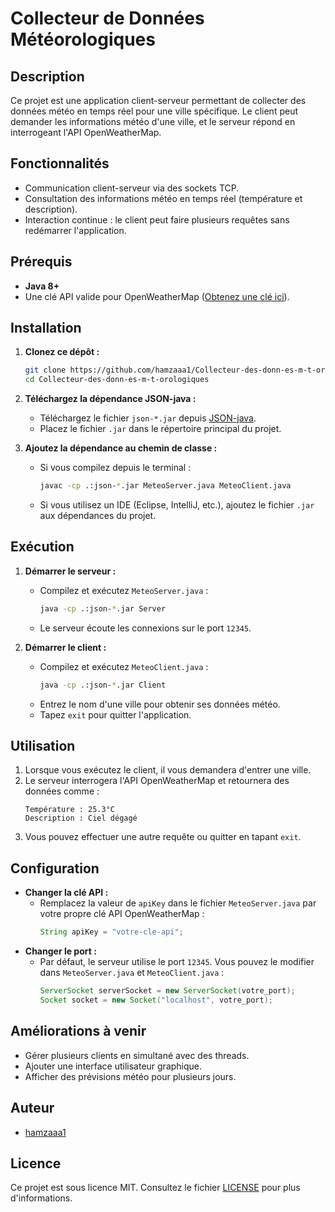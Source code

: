# Collecteur de Données Météorologiques

## Description

Ce projet est une application client-serveur permettant de collecter des données météo en temps réel pour une ville spécifique. Le client peut demander les informations météo d'une ville, et le serveur répond en interrogeant l'API OpenWeatherMap.

## Fonctionnalités

- Communication client-serveur via des sockets TCP.
- Consultation des informations météo en temps réel (température et description).
- Interaction continue : le client peut faire plusieurs requêtes sans redémarrer l'application.

## Prérequis

- **Java 8+**
- Une clé API valide pour OpenWeatherMap ([Obtenez une clé ici](https://openweathermap.org/appid)).

## Installation

1. **Clonez ce dépôt :**

   ```bash
   git clone https://github.com/hamzaaa1/Collecteur-des-donn-es-m-t-orologiques.git
   cd Collecteur-des-donn-es-m-t-orologiques
   ```

2. **Téléchargez la dépendance JSON-java :**

   - Téléchargez le fichier `json-*.jar` depuis [JSON-java](https://repo1.maven.org/maven2/org/json/json/).
   - Placez le fichier `.jar` dans le répertoire principal du projet.

3. **Ajoutez la dépendance au chemin de classe :**

   - Si vous compilez depuis le terminal :
     ```bash
     javac -cp .:json-*.jar MeteoServer.java MeteoClient.java
     ```
   - Si vous utilisez un IDE (Eclipse, IntelliJ, etc.), ajoutez le fichier `.jar` aux dépendances du projet.

## Exécution

1. **Démarrer le serveur :**

   - Compilez et exécutez `MeteoServer.java` :
     ```bash
     java -cp .:json-*.jar Server
     ```
   - Le serveur écoute les connexions sur le port `12345`.

2. **Démarrer le client :**

   - Compilez et exécutez `MeteoClient.java` :
     ```bash
     java -cp .:json-*.jar Client
     ```
   - Entrez le nom d'une ville pour obtenir ses données météo.
   - Tapez `exit` pour quitter l'application.

## Utilisation

1. Lorsque vous exécutez le client, il vous demandera d'entrer une ville.
2. Le serveur interrogera l'API OpenWeatherMap et retournera des données comme :
   ```
   Température : 25.3°C
   Description : Ciel dégagé
   ```
3. Vous pouvez effectuer une autre requête ou quitter en tapant `exit`.

## Configuration

- **Changer la clé API :**
  - Remplacez la valeur de `apiKey` dans le fichier `MeteoServer.java` par votre propre clé API OpenWeatherMap :
    ```java
    String apiKey = "votre-cle-api";
    ```
- **Changer le port :**
  - Par défaut, le serveur utilise le port `12345`. Vous pouvez le modifier dans `MeteoServer.java` et `MeteoClient.java` :
    ```java
    ServerSocket serverSocket = new ServerSocket(votre_port);
    Socket socket = new Socket("localhost", votre_port);
    ```

## Améliorations à venir

- Gérer plusieurs clients en simultané avec des threads.
- Ajouter une interface utilisateur graphique.
- Afficher des prévisions météo pour plusieurs jours.

## Auteur

- [hamzaaa1](https://github.com/hamzaaa1)

## Licence

Ce projet est sous licence MIT. Consultez le fichier [LICENSE](LICENSE) pour plus d'informations.


